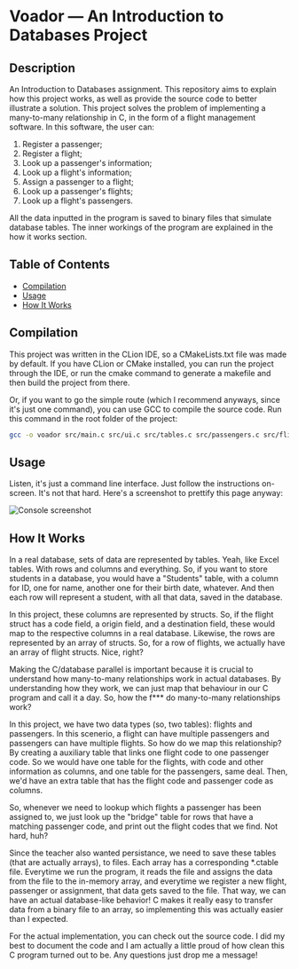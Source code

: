 # Voador — An Introduction to Databases Project

## Description

An Introduction to Databases assignment. This repository aims to explain how this project works, as well as provide the source code to better illustrate a solution. This project solves the problem of implementing a many-to-many relationship in C, in the form of a flight management software. In this software, the user can:

1. Register a passenger;
2. Register a flight;
3. Look up a passenger's information;
4. Look up a flight's information;
5. Assign a passenger to a flight;
6. Look up a passenger's flights;
7. Look up a flight's passengers.

All the data inputted in the program is saved to binary files that simulate database tables. The inner workings of the program are explained in the how it works section.

## Table of Contents

- [Compilation](#compilation)
- [Usage](#usage)
- [How It Works](#how-it-works)

## Compilation

This project was written in the CLion IDE, so a CMakeLists.txt file was made by default. If you have CLion or CMake installed, you can run the project through the IDE, or run the cmake command to generate a makefile and then build the project from there.

Or, if you want to go the simple route (which I recommend anyways, since it's just one command), you can use GCC to compile the source code. Run this command in the root folder of the project:

```bash
gcc -o voador src/main.c src/ui.c src/tables.c src/passengers.c src/flights.c src/relations.c
```

## Usage

Listen, it's just a command line interface. Just follow the instructions on-screen. It's not that hard. Here's a screenshot to prettify this page anyway:

![Console screenshot](https://i.imgur.com/0oEQxPM.png)

## How It Works

In a real database, sets of data are represented by tables. Yeah, like Excel tables. With rows and columns and everything. So, if you want to store students in a database, you would have a "Students" table, with a column for ID, one for name, another one for their birth date, whatever. And then each row will represent a student, with all that data, saved in the database.

In this project, these columns are represented by structs. So, if the flight struct has a code field, a origin field, and a destination field, these would map to the respective columns in a real database. Likewise, the rows are represented by an array of structs. So, for a row of flights, we actually have an array of flight structs. Nice, right?

Making the C/database parallel is important because it is crucial to understand how many-to-many relationships work in actual databases. By understanding how they work, we can just map that behaviour in our C program and call it a day. So, how the f\*\*\* do many-to-many relationships work?

In this project, we have two data types (so, two tables): flights and passengers. In this scenerio, a flight can have multiple passengers and passengers can have multiple flights. So how do we map this relationship? By creating a auxiliary table that links one flight code to one passenger code. So we would have one table for the flights, with code and other information as columns, and one table for the passengers, same deal. Then, we'd have an extra table that has the flight code and passenger code as columns.

So, whenever we need to lookup which flights a passenger has been assigned to, we just look up the "bridge" table for rows that have a matching passenger code, and print out the flight codes that we find. Not hard, huh?

Since the teacher also wanted persistance, we need to save these tables (that are actually arrays), to files. Each array has a corresponding \*.ctable file. Everytime we run the program, it reads the file and assigns the data from the file to the in-memory array, and everytime we register a new flight, passenger or assignment, that data gets saved to the file. That way, we can have an actual database-like behavior! C makes it really easy to transfer data from a binary file to an array, so implementing this was actually easier than I expected.

For the actual implementation, you can check out the source code. I did my best to document the code and I am actually a little proud of how clean this C program turned out to be. Any questions just drop me a message!
